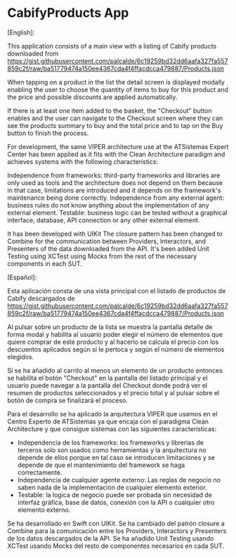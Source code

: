 # CabifyProducts App

[English]:


This application consists of a main view with a listing of Cabify products downloaded from https://gist.githubusercontent.com/palcalde/6c19259bd32dd6aafa327fa557859c2f/raw/ba51779474a150ee4367cda4f4ffacdcca479887/Products.json 

When tapping on a product in the list the detail screen is displayed modally enabling the user to choose the quantity of items to buy for this product and the price and possible discounts are applied automatically.

If there is at least one item added to the basket, the "Checkout" button enables and the user can navigate to the Checkout screen where they can see the products summary to buy and the total price and to tap on the Buy button to finish the process.

For development, the same VIPER architecture use at the ATSistemas Expert Center has been applied as it fits with the Clean Architecture paradigm and achieves systems with the following characteristics:

Independence from frameworks: third-party frameworks and libraries are only used as tools and the architecture does not depend on them because in that case, limitations are introduced and it depends on the framework's maintenance being done correctly.
Independence from any external agent: business rules do not know anything about the implementation of any external element.
Testable: business logic can be tested without a graphical interface, database, API connection or any other external element.

It has been developed with UIKit
The closure pattern has been changed to Combine for the communication between Providers, Interactors, and Presenters of the data downloaded from the API.
It's been added Unit Testing using XCTest using Mocks from the rest of the necessary components in each SUT.
 

[Español]:


Esta aplicación consta de una vista principal con el listado de productos de Cabify descargados de https://gist.githubusercontent.com/palcalde/6c19259bd32dd6aafa327fa557859c2f/raw/ba51779474a150ee4367cda4f4ffacdcca479887/Products.json

Al pulsar sobre un producto de la lista se muestra la pantalla detalle de forma modal y habilita al usuario poder elegir el número de elementos que quiere comprar de este producto y al hacerlo se calcula el precio con los descuentos aplicados según si le pertoca y según el número de elementos elegidos. 

Si se ha añadido al carrito al menos un elemento de un producto entonces se habilita el botón "Checkout" en la pantalla del listado principal y el usuario puede navegar a la pantalla del Checkout donde podrá ver el resumen de productos seleccionados y el precio total y al pulsar sobre el botón de compra se finalizará el proceso.   

Para el desarrollo se ha aplicado la arquitectura VIPER que usamos en el Centro Experto de ATSistemas ya que encaja con el paradigma Clean Architecture y que consigue sistemas con las siguientes caracteristicas: 
- Independencia de los frameworks: los frameworks y librerias de terceros solo son usados como herramientas y la arquitectura no depende de ellos porque en tal caso se introducen limitaciones y se depende de que el mantenimiento del framework se haga correctamente.
- Independencia de cualquier agente externo: Las reglas de negocio no saben nada de la implementación de cualquier elemento exterior.
- Testable: la logica de negocio puede ser probada sin necesidad de interfaz gráfica, base de datos, conexión con la API o cualquier otro elemento externo.

Se ha desarrollado en Swift con UIKit.
Se ha cambiado del patrón closure a Combine para la comunicación entre los Providers, Interactors y Presenters de los datos descargados de la API.
Se ha añadido Unit Testing usando XCTest usando Mocks del resto de componentes necesarios en cada SUT. 

